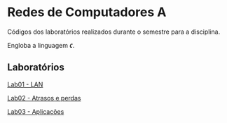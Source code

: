 # Redes de Computadores A

Códigos dos laboratórios realizados durante o semestre para a disciplina.

Engloba a linguagem ***`C`***.

## Laboratórios

[Lab01 - LAN](Lab1/Lab1_LAN.pdf)

[Lab02 - Atrasos e perdas](Lab2/Lab2_Atrasos_Perdas.pdf)

[Lab03 - Aplicações](Lab3/lab3.pdf)